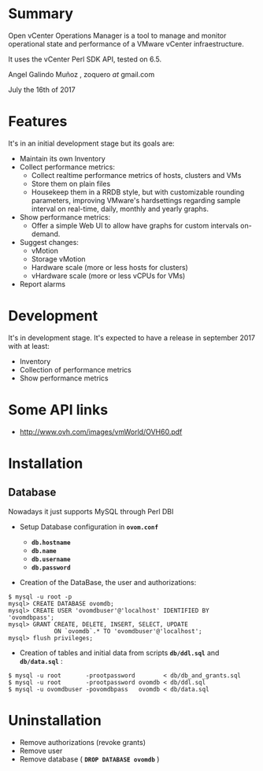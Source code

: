 # Summary

Open vCenter Operations Manager is a tool to manage and monitor operational state and performance of a VMware vCenter infraestructure.

It uses the vCenter Perl SDK API, tested on 6.5.

Angel Galindo Muñoz , zoquero _at_ gmail.com

July the 16th of 2017

# Features

It's in an initial development stage but its goals are:

* Maintain its own Inventory
* Collect performance metrics:
    * Collect realtime performance metrics of hosts, clusters and VMs
    * Store them on plain files
    * Housekeep them in a RRDB style, but with customizable rounding parameters, improving VMware's hardsettings regarding sample interval on real-time, daily, monthly and yearly graphs.
* Show performance metrics:
    * Offer a simple Web UI to allow have graphs for custom intervals on-demand.
* Suggest changes:
    * vMotion
    * Storage vMotion
    * Hardware scale (more or less hosts for clusters)
    * vHardware scale (more or less vCPUs for VMs)
* Report alarms

# Development

It's in development stage. It's expected to have a release in september 2017 with at least:

* Inventory
* Collection of performance metrics
* Show performance metrics

# Some API links
* http://www.ovh.com/images/vmWorld/OVH60.pdf

# Installation

## Database

Nowadays it just supports MySQL through Perl DBI

* Setup Database configuration in **`ovom.conf`**
    * **`db.hostname`**
    * **`db.name`**
    * **`db.username`**
    * **`db.password`**

* Creation of the DataBase, the user and authorizations:

```
$ mysql -u root -p
mysql> CREATE DATABASE ovomdb;
mysql> CREATE USER 'ovomdbuser'@'localhost' IDENTIFIED BY 'ovomdbpass';
mysql> GRANT CREATE, DELETE, INSERT, SELECT, UPDATE 
             ON `ovomdb`.* TO 'ovomdbuser'@'localhost';
mysql> flush privileges;
```

* Creation of tables and initial data from scripts **`db/ddl.sql`** and **`db/data.sql`** :
```
$ mysql -u root       -prootpassword        < db/db_and_grants.sql
$ mysql -u root       -prootpassword ovomdb < db/ddl.sql
$ mysql -u ovomdbuser -povomdbpass   ovomdb < db/data.sql
```

# Uninstallation

* Remove authorizations (revoke grants)
* Remove user
* Remove database ( **`DROP DATABASE ovomdb`** )

